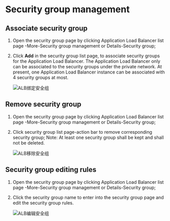 # Security group management

## Associate security group

1. Open the security group page by clicking Application Load Balancer list page -More-Security group management or Details-Security group;

1. Click **Add** in the security group list page, to associate security groups for the Application Load Balancer. The Application Load Balancer only can be associated to the security groups under the private network. At present, one Application Load Balancer instance can be associated with 4 security groups at most.

	![ALB绑定安全组](../../../../image/Networking/ALB/ALB-039.png)

## Remove security group

1. Open the security group page by clicking Application Load Balancer list page -More-Security group management or Details-Security group;

1. Click security group list page-action bar to remove corresponding security group; Note: At least one security group shall be kept and shall not be deleted.

	![ALB移除安全组](../../../../image/Networking/ALB/ALB-040.png)

## Security group editing rules

1. Open the security group page by clicking Application Load Balancer list page -More-Security group management or Details-Security group;

1. Click the security group name to enter into the security group page and edit the security group rules.

	![ALB编辑安全组](../../../../image/Networking/ALB/ALB-041.png)